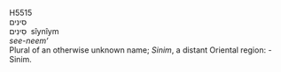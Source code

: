 <body>
  <p>H5515<br>  סינים  <br> סִינִים  ‎  sı̂ynı̂ym  <br><i>see-neem‘ </i><br>Plural of an otherwise unknown name; <i>Sinim</i>, a distant Oriental region: - Sinim.<br></p>
 </body>